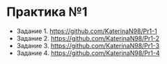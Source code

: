 # Практика №1

* Задание 1. https://github.com/KaterinaN98/Pr1-1
* Задание 2. https://github.com/KaterinaN98/Pr1-2
* Задание 3. https://github.com/KaterinaN98/Pr1-3
* Задание 4. https://github.com/KaterinaN98/Pr1-4
